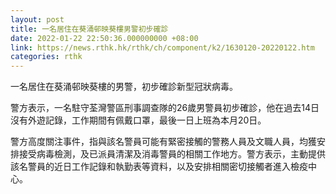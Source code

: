 ```yaml
---
layout: post
title: 一名居住在葵涌邨映葵樓男警初步確診
date: 2022-01-22 22:50:36.000000000 +08:00
link: https://news.rthk.hk/rthk/ch/component/k2/1630120-20220122.htm
categories: rthk
---
```


一名居住在葵涌邨映葵樓的男警，初步確診新型冠狀病毒。

警方表示，一名駐守荃灣警區刑事調查隊的26歲男警員初步確診，他在過去14日沒有外遊記錄，工作期間有佩戴口罩，最後一日上班為本月20日。

警方高度關注事件，指與該名警員可能有緊密接觸的警務人員及文職人員，均獲安排接受病毒檢測，及已派員清潔及消毒警員的相關工作地方。警方表示，主動提供該名警員的近日工作記錄和執勤表等資料，以及安排相關密切接觸者進入檢疫中心。
